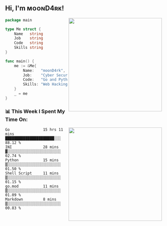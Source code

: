 <h2> Hi, I'm ᴍᴏᴏɴD4ʀᴋ!</h2>
<img align='right' src="https://github-readme-stats.vercel.app/api?username=moond4rk&show_icons=true&theme=radical" width="300">


```go
package main

type Me struct {
	Name   string
	Job    string
	Code   string
	Skills string
}

func main() {
	me := &Me{
		Name:   "moonD4rk",
		Job:    "Cyber Security Engineer",
		Code:   "Go and Python and Others",
		Skills: "Web Hacking ^o^",
	}
	_ = me
}
```



<h3>📊 This Week I Spent My Time On:</h3>
<img align='right' src="https://spotify-github-profile.vercel.app/api/view?uid=zbgk3g7ojwjwrwrleo6u8mhub&cover_image=true&theme=novatorem" width="300">

<!--START_SECTION:waka-->

```text
Go               15 hrs 11 mins  ██████████████████████░░░   88.12 %
INI              28 mins         ▓░░░░░░░░░░░░░░░░░░░░░░░░   02.74 %
Python           15 mins         ▒░░░░░░░░░░░░░░░░░░░░░░░░   01.50 %
Shell Script     11 mins         ▒░░░░░░░░░░░░░░░░░░░░░░░░   01.15 %
go.mod           11 mins         ▒░░░░░░░░░░░░░░░░░░░░░░░░   01.09 %
Markdown         8 mins          ▒░░░░░░░░░░░░░░░░░░░░░░░░   00.83 %
```

<!--END_SECTION:waka-->

